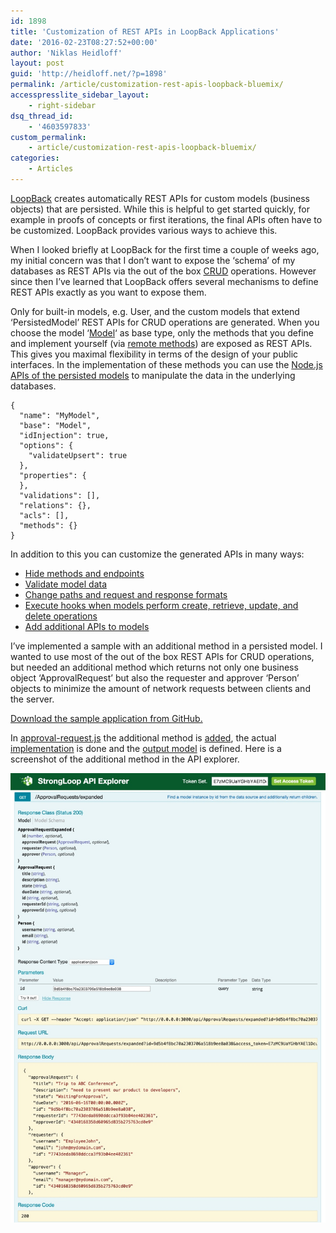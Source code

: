 ```yaml
---
id: 1898
title: 'Customization of REST APIs in LoopBack Applications'
date: '2016-02-23T08:27:52+00:00'
author: 'Niklas Heidloff'
layout: post
guid: 'http://heidloff.net/?p=1898'
permalink: /article/customization-rest-apis-loopback-bluemix/
accesspresslite_sidebar_layout:
    - right-sidebar
dsq_thread_id:
    - '4603597833'
custom_permalink:
    - article/customization-rest-apis-loopback-bluemix/
categories:
    - Articles
---
```


[LoopBack](http://loopback.io/) creates automatically REST APIs for custom models (business objects) that are persisted. While this is helpful to get started quickly, for example in proofs of concepts or first iterations, the final APIs often have to be customized. LoopBack provides various ways to achieve this.

When I looked briefly at LoopBack for the first time a couple of weeks ago, my initial concern was that I don’t want to expose the ‘schema’ of my databases as REST APIs via the out of the box [CRUD](https://docs.strongloop.com/display/public/LB/Exposing+models+over+REST#ExposingmodelsoverREST-Predefinedremotemethods) operations. However since then I’ve learned that LoopBack offers several mechanisms to define REST APIs exactly as you want to expose them.

Only for built-in models, e.g. User, and the custom models that extend ‘PersistedModel’ REST APIs for CRUD operations are generated. When you choose the model ‘[Model](https://docs.strongloop.com/display/public/LB/Basic+model+object)‘ as base type, only the methods that you define and implement yourself (via [remote methods](https://docs.strongloop.com/display/public/LB/Remote+methods)) are exposed as REST APIs. This gives you maximal flexibility in terms of the design of your public interfaces. In the implementation of these methods you can use the [Node.js APIs of the persisted models](https://apidocs.strongloop.com/loopback/#persistedmodel) to manipulate the data in the underlying databases.

```
{
  "name": "MyModel",
  "base": "Model",
  "idInjection": true,
  "options": {
    "validateUpsert": true
  },
  "properties": {
  },
  "validations": [],
  "relations": {},
  "acls": [],
  "methods": {}
}
```

In addition to this you can customize the generated APIs in many ways:

- [Hide methods and endpoints](https://docs.strongloop.com/display/public/LB/Exposing+models+over+REST#ExposingmodelsoverREST-Exposingandhidingmodels,methods,andendpoints)
- [Validate model data](https://docs.strongloop.com/display/public/LB/Validating+model+data)
- [Change paths and request and response formats](https://docs.strongloop.com/display/public/LB/Exposing+models+over+REST#ExposingmodelsoverREST-Predefinedremotemethods)
- [Execute hooks when models perform create, retrieve, update, and delete operations](https://docs.strongloop.com/display/public/LB/Remote+hooks)
- [Add additional APIs to models](https://docs.strongloop.com/display/public/LB/Remote+methods)

I’ve implemented a sample with an additional method in a persisted model. I wanted to use most of the out of the box REST APIs for CRUD operations, but needed an additional method which returns not only one business object ‘ApprovalRequest’ but also the requester and approver ‘Person’ objects to minimize the amount of network requests between clients and the server.

[Download the sample application from GitHub.](https://github.com/IBM-Bluemix/collaboration)

In [approval-request.js](https://github.com/IBM-Bluemix/collaboration/blob/master/server/common/models/approval-request.js) the additional method is [added](https://github.com/IBM-Bluemix/collaboration/blob/master/server/common/models/approval-request.js#L109), the actual [implementation](https://github.com/IBM-Bluemix/collaboration/blob/master/server/common/models/approval-request.js#L27) is done and the [output model](https://github.com/IBM-Bluemix/collaboration/blob/master/server/common/models/approval-request.js#L101) is defined. Here is a screenshot of the additional method in the API explorer.

![image](/assets/img/2016/02/api-expanded-requests2.jpg)
